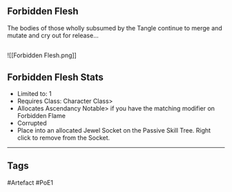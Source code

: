 ## Forbidden Flesh
The bodies of those wholly subsumed by the Tangle
continue to merge and mutate and cry out for release...
##
![[Forbidden Flesh.png]]
## Forbidden Flesh Stats
- Limited to: 1
- Requires Class: Character Class>
- Allocates Ascendancy Notable> if you have the matching modifier on Forbidden Flame
- Corrupted
- Place into an allocated Jewel Socket on the Passive Skill Tree. Right click to remove from the Socket.


---
## Tags
#Artefact
#PoE1